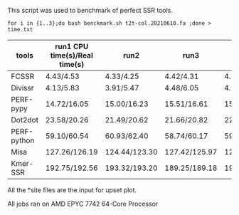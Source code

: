 This script was used to benchmark of perfect SSR tools.
```
for i in {1..3};do bash benckmark.sh t2t-col.20210610.fa ;done > time.txt
```

| tools | run1 CPU time(s)/Real time(s) | run2 | run3 | average | 
| --- | --- | --- | --- | --- |
| FCSSR | 4.43/4.53 | 4.33/4.25 | 4.42/4.31 | 4.39/4.36 |
| Divissr | 4.13/5.83 | 3.91/5.47 | 4.48/6.05 | 4.17/5.78 |
| PERF-pypy | 14.72/16.05 | 15.00/16.23 | 15.51/16.61 | 15.08/16.30 |
| Dot2dot | 23.58/20.26 | 21.49/20.62 | 21.66/20.82 | 22.24/20.57 |
| PERF-python | 59.10/60.54 | 60.93/62.40 | 58.74/60.17 | 59.59/61.04 |
| Misa | 127.26/126.19 | 124.44/123.30 | 127.42/125.97 | 126.37/125.15|
| Kmer-SSR | 192.75/192.56 | 193.32/193.20 | 189.25/189.18 | 191.77/191.65 |


All the *site files are the input for upset plot.

All jobs ran on AMD EPYC 7742 64-Core Processor

